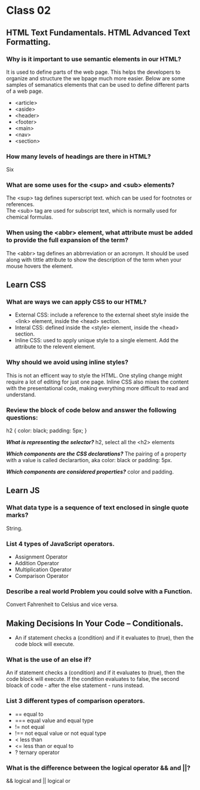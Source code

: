 # Class 02

## HTML Text Fundamentals. HTML Advanced Text Formatting.

### Why is it important to use semantic elements in our HTML?
It is used to define parts of the web page. This helps the developers to organize and structure the we bpage much more easier. Below are some samples of semanatics elements that can be used to define different parts of a web page.
- &lt;article&gt;
- &lt;aside&gt;
- &lt;header&gt;
- &lt;footer&gt;
- &lt;main&gt;
- &lt;nav&gt;
- &lt;section&gt;

### How many levels of headings are there in HTML? 
Six

### What are some uses for the &lt;sup&gt; and &lt;sub&gt; elements?
The &lt;sup&gt; tag defines superscript text. which can be used for footnotes or references.  
The &lt;sub&gt; tag are used for subscript text, which is normally used for chemical formulas. 

### When using the &lt;abbr&gt; element, what attribute must be added to provide the full expansion of the term? 
The &lt;abbr&gt; tag defines an abbrreviation or an acronym. It should be used along with tittle attribute to show the description of the term when your mouse hovers the element.  

## Learn CSS

### What are ways we can apply CSS to our HTML?
- External CSS: include a reference to the external sheet style inside the &lt;link&gt; element, inside the &lt;head&gt; section.
- Interal CSS: defined inside the &lt;style&gt; element, inside the &lt;head&gt; section.
- Inline CSS: used to apply unique style to a single element. Add the attribute to the relevent element. 

### Why should we avoid using inline styles?
This is not an efficent way to style the HTML. One styling change might require a lot of editing for just one page. Inline CSS also mixes the content with the presentational code, making everything more difficult to read and understand.

### Review the block of code below and answer the following questions:
   h2 {
     color: black;
     padding: 5px;
   }

***What is representing the selector?*** h2, select all the &lt;h2&gt; elements

***Which components are the CSS declarations?*** The pairing of a property with a value is called declarartion, aka color: black or padding: 5px.

***Which components are considered properties?*** color and padding.

## Learn JS

### What data type is a sequence of text enclosed in single quote marks? 
String.

### List 4 types of JavaScript operators.
- Assignment Operator
- Addition Operator
- Multiplication Operator
- Comparison Operator

### Describe a real world Problem you could solve with a Function.
Convert Fahrenheit to Celsius and vice versa.

## Making Decisions In Your Code – Conditionals.

- An if statement checks a (condition) and if it evaluates to (true), then the code block will execute.

### What is the use of an else if?
An if statement checks a (condition) and if it evaluates to (true), then the code block will execute. If the condition evaluates to false, the second bloack of code - after the else statement - runs instead.

### List 3 different types of comparison operators.
- ==	equal to
- ===	equal value and equal type
- !=	not equal
- !==	not equal value or not equal type
- <	less than
- <=	less than or equal to
- ?	ternary operator

### What is the difference between the logical operator && and ||?
&& logical and
|| logical or